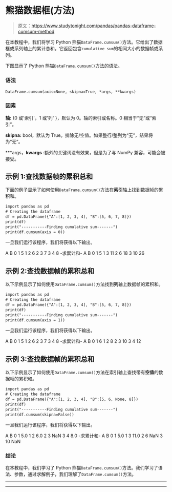 # 熊猫数据框(方法)

> 原文：<https://www.studytonight.com/pandas/pandas-dataframe-cumsum-method>

在本教程中，我们将学习 Python 熊猫`DataFrame.cumsum()`方法。它给出了数据框或系列轴上的累计总和。它返回包含`cumulative sum`的相同大小的数据帧或系列。

下图显示了 Python 熊猫`DataFrame.cumsum()`方法的语法。

### 语法![](img/c0b891d06322ab0f23db0ec650281cc6.png)

```
DataFrame.cumsum(axis=None, skipna=True, *args, **kwargs)
```

### 因素

**轴:** {0 或'索引'，1 或'列' }，默认为 0。轴的索引或名称。0 相当于“无”或“索引”。

**skipna:** bool，默认为 True。排除无/空值。如果整行/整列为“无”，结果将为“无”。

***args，**kwargs** :额外的关键词没有效果，但是为了与 NumPy 兼容，可能会被接受。

## 示例 1:查找数据帧的累积总和

下面的例子显示了如何使用`DataFrame.cumsum()`方法在**索引**轴上找到数据帧的累积和。

```
import pandas as pd  
# Creating the dataframe 
df = pd.DataFrame({"A":[1, 2, 3, 4], "B":[5, 6, 7, 8]})
print(df)
print("-----------Finding cumulative sum-------")
print(df.cumsum(axis = 0))
```

一旦我们运行该程序，我们将获得以下输出。

A B
0 1 5
1 2 6
2 3 7
3 4 8
-求累计和-
A B
0 1 5
1 3 11
2 6 18
3 10 26

## 示例 2:查找数据帧的累积总和

以下示例显示了如何使用`DataFrame.cumsum()`方法找到**列**轴上数据帧的累积和。

```
import pandas as pd  
# Creating the dataframe 
df = pd.DataFrame({"A":[1, 2, 3, 4], "B":[5, 6, 7, 8]})
print(df)
print("-----------Finding cumulative sum-------")
print(df.cumsum(axis = 1))
```

一旦我们运行该程序，我们将获得以下输出。

A B
0 1 5
1 2 6
2 3 7
3 4 8
-求累计和-
A B
0 1 6
1 2 8
2 3 10
3 4 12

## 示例 3:查找数据帧的累积总和

以下示例显示了如何使用`DataFrame.cumsum()`方法在索引轴上查找带有**空值**的数据帧的累积和。

```
import pandas as pd  
# Creating the dataframe 
df = pd.DataFrame({"A":[1, 2, 3, 4], "B":[5, 6, None, 8]}) 
print(df)
print("-----------Finding cumulative sum-------")
print(df.cumsum(skipna=False))
```

一旦我们运行该程序，我们将获得以下输出。

A B
0 1 5.0
1 2 6.0
2 3 NaN
3 4 8.0
-求累计和-
A B
0 1 5.0
1 3 11.0
2 6 NaN
3 10 NaN

### 结论

在本教程中，我们学习了 Python 熊猫`DataFrame.cumsum()`方法。我们学习了语法、参数，通过求解例子，我们理解了`DataFrame.cumsum()`方法。

* * *

* * *